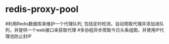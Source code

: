 # redis-proxy-pool
#利用Redis数据库来维护一个代理队列, 包括定时检测，自动爬取代理并添加进队列，并提供一个web接口来获取代理
#多协程异步爬取今日头条组图，并使用IP代理池防止封IP
